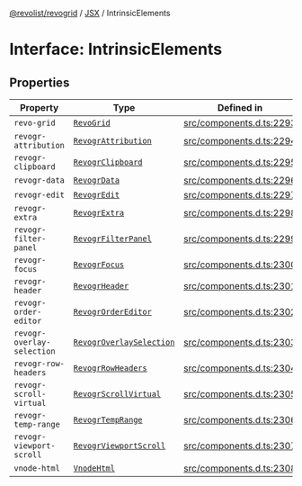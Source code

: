 [@revolist/revogrid](README.md) / [JSX](Namespace.JSX.md) / IntrinsicElements

# Interface: IntrinsicElements

## Properties

| Property | Type | Defined in |
| ------ | ------ | ------ |
| `revo-grid` | [`RevoGrid`](JSX.Interface.RevoGrid.md) | [src/components.d.ts:2293](https://github.com/revolist/revogrid/blob/7e29dfb64300e0258d5855b03e9cff9116f6c377/src/components.d.ts#L2293) |
| `revogr-attribution` | [`RevogrAttribution`](JSX.Interface.RevogrAttribution.md) | [src/components.d.ts:2294](https://github.com/revolist/revogrid/blob/7e29dfb64300e0258d5855b03e9cff9116f6c377/src/components.d.ts#L2294) |
| `revogr-clipboard` | [`RevogrClipboard`](JSX.Interface.RevogrClipboard.md) | [src/components.d.ts:2295](https://github.com/revolist/revogrid/blob/7e29dfb64300e0258d5855b03e9cff9116f6c377/src/components.d.ts#L2295) |
| `revogr-data` | [`RevogrData`](JSX.Interface.RevogrData.md) | [src/components.d.ts:2296](https://github.com/revolist/revogrid/blob/7e29dfb64300e0258d5855b03e9cff9116f6c377/src/components.d.ts#L2296) |
| `revogr-edit` | [`RevogrEdit`](JSX.Interface.RevogrEdit.md) | [src/components.d.ts:2297](https://github.com/revolist/revogrid/blob/7e29dfb64300e0258d5855b03e9cff9116f6c377/src/components.d.ts#L2297) |
| `revogr-extra` | [`RevogrExtra`](JSX.Interface.RevogrExtra.md) | [src/components.d.ts:2298](https://github.com/revolist/revogrid/blob/7e29dfb64300e0258d5855b03e9cff9116f6c377/src/components.d.ts#L2298) |
| `revogr-filter-panel` | [`RevogrFilterPanel`](JSX.Interface.RevogrFilterPanel.md) | [src/components.d.ts:2299](https://github.com/revolist/revogrid/blob/7e29dfb64300e0258d5855b03e9cff9116f6c377/src/components.d.ts#L2299) |
| `revogr-focus` | [`RevogrFocus`](JSX.Interface.RevogrFocus.md) | [src/components.d.ts:2300](https://github.com/revolist/revogrid/blob/7e29dfb64300e0258d5855b03e9cff9116f6c377/src/components.d.ts#L2300) |
| `revogr-header` | [`RevogrHeader`](JSX.Interface.RevogrHeader.md) | [src/components.d.ts:2301](https://github.com/revolist/revogrid/blob/7e29dfb64300e0258d5855b03e9cff9116f6c377/src/components.d.ts#L2301) |
| `revogr-order-editor` | [`RevogrOrderEditor`](JSX.Interface.RevogrOrderEditor.md) | [src/components.d.ts:2302](https://github.com/revolist/revogrid/blob/7e29dfb64300e0258d5855b03e9cff9116f6c377/src/components.d.ts#L2302) |
| `revogr-overlay-selection` | [`RevogrOverlaySelection`](JSX.Interface.RevogrOverlaySelection.md) | [src/components.d.ts:2303](https://github.com/revolist/revogrid/blob/7e29dfb64300e0258d5855b03e9cff9116f6c377/src/components.d.ts#L2303) |
| `revogr-row-headers` | [`RevogrRowHeaders`](JSX.Interface.RevogrRowHeaders.md) | [src/components.d.ts:2304](https://github.com/revolist/revogrid/blob/7e29dfb64300e0258d5855b03e9cff9116f6c377/src/components.d.ts#L2304) |
| `revogr-scroll-virtual` | [`RevogrScrollVirtual`](JSX.Interface.RevogrScrollVirtual.md) | [src/components.d.ts:2305](https://github.com/revolist/revogrid/blob/7e29dfb64300e0258d5855b03e9cff9116f6c377/src/components.d.ts#L2305) |
| `revogr-temp-range` | [`RevogrTempRange`](JSX.Interface.RevogrTempRange.md) | [src/components.d.ts:2306](https://github.com/revolist/revogrid/blob/7e29dfb64300e0258d5855b03e9cff9116f6c377/src/components.d.ts#L2306) |
| `revogr-viewport-scroll` | [`RevogrViewportScroll`](JSX.Interface.RevogrViewportScroll.md) | [src/components.d.ts:2307](https://github.com/revolist/revogrid/blob/7e29dfb64300e0258d5855b03e9cff9116f6c377/src/components.d.ts#L2307) |
| `vnode-html` | [`VnodeHtml`](JSX.Interface.VnodeHtml.md) | [src/components.d.ts:2308](https://github.com/revolist/revogrid/blob/7e29dfb64300e0258d5855b03e9cff9116f6c377/src/components.d.ts#L2308) |
